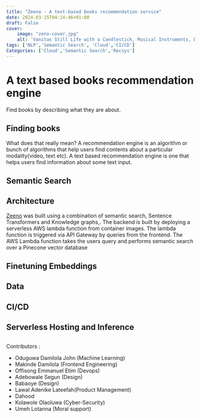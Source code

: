 ```yaml
---
title: "Zeeno - A text-based books recommendation service"
date: 2024-03-15T04:14:46+01:00
draft: False
cover:
    image: "zeno-cover.jpg"
    alt: 'Vanitas Still Life with a Candlestick, Musical Instruments, Dutch Books, a Writing Set, an Astrological and a Terrestial Globe and an Hourglass, All on a Draped Table by Evert Collier'
tags: ['NLP','Semantic Search', 'Cloud','CI/CD']
Categories: ['Cloud','Semantic Search','Recsys']
---
```

# A text based  books recommendation engine
Find books by describing what they are about.

## Finding books 
What does that really mean? 
A recommendation engine is an algorithm or bunch of algorithms that help users find contents about a particular modality(video, text etc). A text based recommendation engine is one that helps users find information about some text input. 

## Semantic Search 



## Architecture 
[Zeeno](https://zeeno.vercel.app) was built using a combination of semantic search, Sentence Transformers and Knowledge graphs,. The backend is built by deploying a serverless AWS lambda function from container images. The lambda function is triggered via API Gateway by queries from the frontend. The AWS Lambda function takes the users query and performs semantic search over a Pinecone vector database




## Finetuning Embeddings 




## Data 




## CI/CD 



## Serverless Hosting and Inference 


## 


Contributors :
- Oduguwa Damilola John (Machine Learning)
- Makinde Damilola (Frontend Engineering)
- Offisong Emmanuel Etim (Devops)
- Adebowale Segun (Design)
- Babaoye (Design)
- Lawal Adenike Lateefah(Product Management)
- Dahood 
- Kolawole Olaoluwa (Cyber-Security)
- Umeh Lotanna (Moral support)